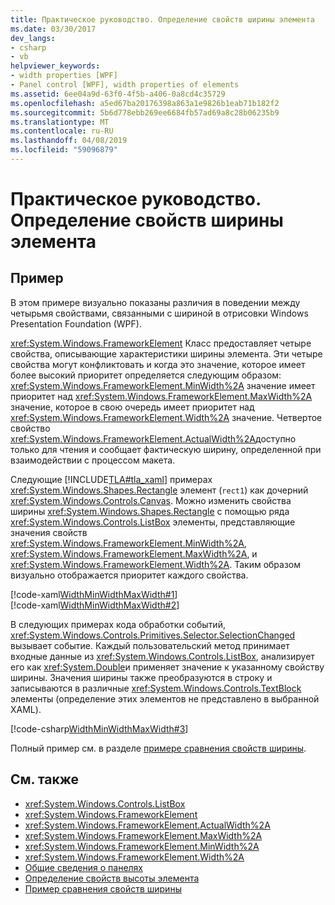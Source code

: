 ```yaml
---
title: Практическое руководство. Определение свойств ширины элемента
ms.date: 03/30/2017
dev_langs:
- csharp
- vb
helpviewer_keywords:
- width properties [WPF]
- Panel control [WPF], width properties of elements
ms.assetid: 6ee04a9d-63f0-4f5b-a406-0a8cd4c35729
ms.openlocfilehash: a5ed67ba20176398a863a1e9826b1eab71b182f2
ms.sourcegitcommit: 5b6d778ebb269ee6684fb57ad69a8c28b06235b9
ms.translationtype: MT
ms.contentlocale: ru-RU
ms.lasthandoff: 04/08/2019
ms.locfileid: "59096879"
---
```

# <a name="how-to-set-the-width-properties-of-an-element"></a>Практическое руководство. Определение свойств ширины элемента
## <a name="example"></a>Пример  
 В этом примере визуально показаны различия в поведении между четырьмя свойствами, связанными с шириной в отрисовки Windows Presentation Foundation (WPF).  
  
 <xref:System.Windows.FrameworkElement> Класс предоставляет четыре свойства, описывающие характеристики ширины элемента. Эти четыре свойства могут конфликтовать и когда это значение, которое имеет более высокий приоритет определяется следующим образом: <xref:System.Windows.FrameworkElement.MinWidth%2A> значение имеет приоритет над <xref:System.Windows.FrameworkElement.MaxWidth%2A> значение, которое в свою очередь имеет приоритет над <xref:System.Windows.FrameworkElement.Width%2A> значение. Четвертое свойство <xref:System.Windows.FrameworkElement.ActualWidth%2A>доступно только для чтения и сообщает фактическую ширину, определенной при взаимодействии с процессом макета.  
  
 Следующие [!INCLUDE[TLA#tla_xaml](../../../../includes/tlasharptla-xaml-md.md)] примерах <xref:System.Windows.Shapes.Rectangle> элемент (`rect1`) как дочерний <xref:System.Windows.Controls.Canvas>. Можно изменить свойства ширины <xref:System.Windows.Shapes.Rectangle> с помощью ряда <xref:System.Windows.Controls.ListBox> элементы, представляющие значения свойств <xref:System.Windows.FrameworkElement.MinWidth%2A>, <xref:System.Windows.FrameworkElement.MaxWidth%2A>, и <xref:System.Windows.FrameworkElement.Width%2A>. Таким образом визуально отображается приоритет каждого свойства.  
  
 [!code-xaml[WidthMinWidthMaxWidth#1](~/samples/snippets/csharp/VS_Snippets_Wpf/WidthMinWidthMaxWidth/CSharp/Window1.xaml#1)]  
[!code-xaml[WidthMinWidthMaxWidth#2](~/samples/snippets/csharp/VS_Snippets_Wpf/WidthMinWidthMaxWidth/CSharp/Window1.xaml#2)]  
  
 В следующих примерах кода обработки событий, <xref:System.Windows.Controls.Primitives.Selector.SelectionChanged> вызывает событие. Каждый пользовательский метод принимает входные данные из <xref:System.Windows.Controls.ListBox>, анализирует его как <xref:System.Double>и применяет значение к указанному свойству ширины. Значения ширины также преобразуются в строку и записываются в различные <xref:System.Windows.Controls.TextBlock> элементы (определение этих элементов не представлено в выбранной XAML).  
  
 [!code-csharp[WidthMinWidthMaxWidth#3](~/samples/snippets/csharp/VS_Snippets_Wpf/WidthMinWidthMaxWidth/CSharp/Window1.xaml.cs#3)]
   
  
 Полный пример см. в разделе [примере сравнения свойств ширины](https://go.microsoft.com/fwlink/?LinkID=160050).  
  
## <a name="see-also"></a>См. также

- <xref:System.Windows.Controls.ListBox>
- <xref:System.Windows.FrameworkElement>
- <xref:System.Windows.FrameworkElement.ActualWidth%2A>
- <xref:System.Windows.FrameworkElement.MaxWidth%2A>
- <xref:System.Windows.FrameworkElement.MinWidth%2A>
- <xref:System.Windows.FrameworkElement.Width%2A>
- [Общие сведения о панелях](panels-overview.md)
- [Определение свойств высоты элемента](how-to-set-the-height-properties-of-an-element.md)
- [Пример сравнения свойств ширины](https://go.microsoft.com/fwlink/?LinkID=160050)
